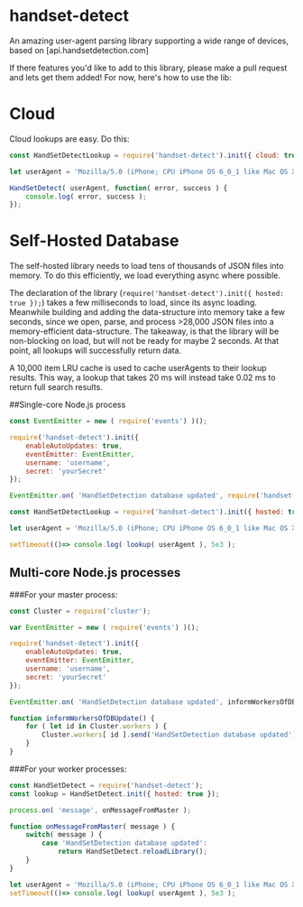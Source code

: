 # handset-detect
An amazing user-agent parsing library supporting a wide range of devices, based on [api.handsetdetection.com]

If there features you'd like to add to this library, please make a pull request and lets get them added! For now, here's how to use the lib:

# Cloud
Cloud lookups are easy. Do this:
```javascript
const HandSetDetectLookup = require('handset-detect').init({ cloud: true, username: 'userName', secret: 'yourSecret' });

let userAgent = 'Mozilla/5.0 (iPhone; CPU iPhone OS 6_0_1 like Mac OS X) AppleWebKit/536.26 (KHTML, like Gecko) Version/6.0 Mobile/10A523 Safari/8536.25';

HandSetDetect( userAgent, function( error, success ) {
    console.log( error, success );
});
```

# Self-Hosted Database
The self-hosted library needs to load tens of thousands of JSON files into memory. To do this efficiently, we load everything async where possible.

The declaration of the library (```require('handset-detect').init({ hosted: true });```) takes a few milliseconds to load, since its async loading. Meanwhile building and adding the data-structure into memory take a few seconds, since we open, parse, and process >28,000 JSON files into a memory-efficient data-structure. The takeaway, is that the library will be non-blocking on load, but will not be ready for maybe 2 seconds. At that point, all lookups will successfully return data.

A 10,000 item LRU cache is used to cache userAgents to their lookup results. This way, a lookup that takes 20 ms will instead take 0.02 ms to return full search results.

##Single-core Node.js process
```javascript
const EventEmitter = new ( require('events') )();

require('handset-detect').init({
    enableAutoUpdates: true,
    eventEmitter: EventEmitter,
    username: 'username',
    secret: 'yourSecret'
});

EventEmitter.on( 'HandSetDetection database updated', require('handset-detect').reloadLibrary );

const HandSetDetectLookup = require('handset-detect').init({ hosted: true });

let userAgent = 'Mozilla/5.0 (iPhone; CPU iPhone OS 6_0_1 like Mac OS X) AppleWebKit/536.26 (KHTML, like Gecko) Version/6.0 Mobile/10A523 Safari/8536.25';

setTimeout(()=> console.log( lookup( userAgent ), 5e3 );
```

## Multi-core Node.js processes

###For your master process:
```javascript
const Cluster = require('cluster');

var EventEmitter = new ( require('events') )();

require('handset-detect').init({
    enableAutoUpdates: true,
    eventEmitter: EventEmitter,
    username: 'username',
    secret: 'yourSecret'
});

EventEmitter.on( 'HandSetDetection database updated', informWorkersOfDBUpdate );

function informWorkersOfDBUpdate() {
    for ( let id in Cluster.workers ) {
        Cluster.workers[ id ].send('HandSetDetection database updated');
    }
}
```
###For your worker processes:
```javascript
const HandSetDetect = require('handset-detect');
const lookup = HandSetDetect.init({ hosted: true });

process.on( 'message', onMessageFromMaster );

function onMessageFromMaster( message ) {
    switch( message ) {
        case 'HandSetDetection database updated':
            return HandSetDetect.reloadLibrary();
    }
}

let userAgent = 'Mozilla/5.0 (iPhone; CPU iPhone OS 6_0_1 like Mac OS X) AppleWebKit/536.26 (KHTML, like Gecko) Version/6.0 Mobile/10A523 Safari/8536.25';
setTimeout(()=> console.log( lookup( userAgent ), 5e3 );
```